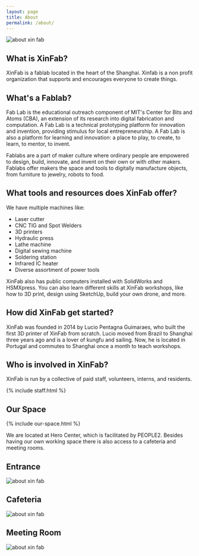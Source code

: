 ```yaml
---
layout: page
title: About
permalink: /about/
---
```


<img class="img-responsive" src="{{ '/img/about.jpg' | prepend: site.baseurl }}"
  alt="about xin fab" />

## What is XinFab?

XinFab is a fablab located in the heart of the Shanghai.
Xinfab is a non profit organization that supports and encourages everyone to create things.

## What's a Fablab?

Fab Lab is the educational outreach component of MIT's Center for Bits and Atoms (CBA), an extension of its research into digital fabrication and computation. A Fab Lab is a technical prototyping platform for innovation and invention, providing stimulus for local entrepreneurship. A Fab Lab is also a platform for learning and innovation: a place to play, to create, to learn, to mentor, to invent.

Fablabs are a part of maker culture where ordinary people are empowered to design, build, innovate, and invent on their own or with other makers. Fablabs offer makers the space and tools to digitally manufacture objects, from furniture to jewelry, robots to food.

## What tools and resources does XinFab offer?

We have multiple machines like:

- Laser cutter
- CNC TIG and Spot Welders
- 3D printers
- Hydraulic press
- Lathe machine
- Digital sewing machine
- Soldering station
- Infrared IC heater
- Diverse assortment of power tools

XinFab also has public computers installed with SolidWorks and HSMXpress. You can also learn different skills at XinFab workshops, like how to 3D print, design using SketchUp, build your own drone, and more.

## How did XinFab get started?

XinFab was founded in 2014 by Lucio Pentagna Guimaraes, who built the first 3D printer of XinFab from scratch. Lucio moved from Brazil to Shanghai three years ago and is a lover of kungfu and sailing. Now, he is located in Portugal and commutes to Shanghai once a month to teach workshops.

## Who is involved in XinFab?

XinFab is run by a collective of paid staff, volunteers, interns, and residents.

{% include staff.html %}

## Our Space

{% include our-space.html %}

<span class="lead">We are located at Hero Center, which is facilitated by PEOPLE2. Besides having our own working space there is also access to a cafeteria and meeting rooms.</span>

## Entrance

<img class="img-responsive" src="{{ '/img/entrance.jpg' | prepend: site.baseurl }}"
  alt="about xin fab" />

## Cafeteria

<img class="img-responsive" src="{{ '/img/cafeteria.jpg' | prepend: site.baseurl }}"
  alt="about xin fab" />

## Meeting Room

<img class="img-responsive" src="{{ '/img/meeting-room.jpg' | prepend: site.baseurl }}"
  alt="about xin fab" />

